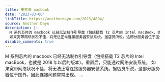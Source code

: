 ```yaml
---
title: 重置旧 macbook
date: '2023-03-06'
linkTitle: https://anotherdayu.com/2023/4894/
source: Another Dayu
description: |-
  M 系列芯片的 macbook 已经无法制作引导盘（包括搭载 T2 芯片的 Intel macBook，也就是 2018 年以后的版本）。重置后，只能通过网络安装系统。
  如果宽带网络状况不佳，将无法正常连接服务器安装系统。据店员所说，这部分服务器位于国外，因此连接问题常常出现。 ...
disable_comments: true
---
```

M 系列芯片的 macbook 已经无法制作引导盘（包括搭载 T2 芯片的 Intel macBook，也就是 2018 年以后的版本）。重置后，只能通过网络安装系统。
如果宽带网络状况不佳，将无法正常连接服务器安装系统。据店员所说，这部分服务器位于国外，因此连接问题常常出现。 ...